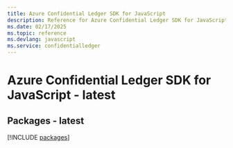 ```yaml
---
title: Azure Confidential Ledger SDK for JavaScript
description: Reference for Azure Confidential Ledger SDK for JavaScript
ms.date: 02/17/2025
ms.topic: reference
ms.devlang: javascript
ms.service: confidentialledger
---
```

# Azure Confidential Ledger SDK for JavaScript - latest
## Packages - latest
[!INCLUDE [packages](confidential-ledger-index.md)]